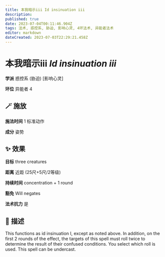 ```yaml
---
title: 本我暗示iii Id insinuation iii
description: 
published: true
date: 2023-07-04T00:11:46.904Z
tags: 法术, 惑控系, 胁迫, 影响心灵, 4环法术, 异能者法术
editor: markdown
dateCreated: 2023-07-03T22:29:21.458Z
---
```


# **本我暗示iii** *Id insinuation iii*

**学派** 惑控系 (胁迫) \[影响心灵\] 

**环位** 异能者 4

## 🪄 施放

**施法时间** 1 标准动作

**成分** 姿势

## ✨ 效果 

**目标** three creatures 

**距离** 近距 (25尺+5尺/2等级)  

**持续时间** concentration + 1 round 

**豁免** Will negates

**法术抗力** 是

## 📖 描述

This functions as id insinuation I, except as noted above. In addition, on the first 2 rounds of the effect, the targets of this spell must roll twice to determine the result of their confused conditions. You select which roll is used. This spell can be undercast.
    